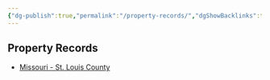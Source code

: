 ```yaml
---
{"dg-publish":true,"permalink":"/property-records/","dgShowBacklinks":true,"dgShowLocalGraph":true}
---
```



## Property Records
- [Missouri - St. Louis County](http://revenue.stlouisco.com/ias)